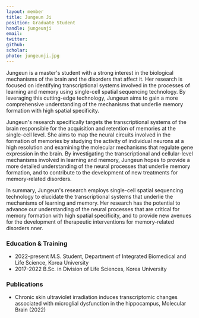 ```yaml
---
layout: member
title: Jungeun Ji
position: Graduate Student
handle: jungeunji
email:
twitter:
github: 
scholar: 
photo: jungeunji.jpg
---
```


Jungeun is a master's student with a strong interest in the biological mechanisms of the brain and the disorders that affect it. Her research is focused on identifying transcriptional systems involved in the processes of learning and memory using single-cell spatial sequencing technology. By leveraging this cutting-edge technology, Jungeun aims to gain a more comprehensive understanding of the mechanisms that underlie memory formation with high spatial specificity.

Jungeun's research specifically targets the transcriptional systems of the brain responsible for the acquisition and retention of memories at the single-cell level. She aims to map the neural circuits involved in the formation of memories by studying the activity of individual neurons at a high resolution and examining the molecular mechanisms that regulate gene expression in the brain. By investigating the transcriptional and cellular-level mechanisms involved in learning and memory, Jungeun hopes to provide a more detailed understanding of the neural processes that underlie memory formation, and to contribute to the development of new treatments for memory-related disorders.

In summary, Jungeun's research employs single-cell spatial sequencing technology to elucidate the transcriptional systems that underlie the mechanisms of learning and memory. Her research has the potential to advance our understanding of the neural processes that are critical for memory formation with high spatial specificity, and to provide new avenues for the development of therapeutic interventions for memory-related disorders.nner.

### Education & Training
- 2022-present M.S. Student, Department of Integrated Biomedical and Life Science, Korea University
- 2017-2022 B.Sc. in Division of Life Sciences, Korea University

### Publications
- Chronic skin ultraviolet irradiation induces transcriptomic changes associated with microglial dysfunction in the hippocampus, Molecular Brain (2022)